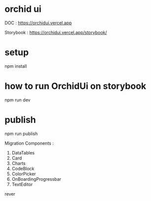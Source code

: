 # orchid ui

DOC : https://orchidui.vercel.app

Storybook : https://orchidui.vercel.app/storybook/

# setup

npm install

# how to run OrchidUi on storybook

npm run dev

# publish

npm run publish

Migration Components :
1. DataTables
2. Card
3. Charts
4. CodeBlock
5. ColorPicker
6. OnBoardingProgressbar
7. TextEditor

rever

